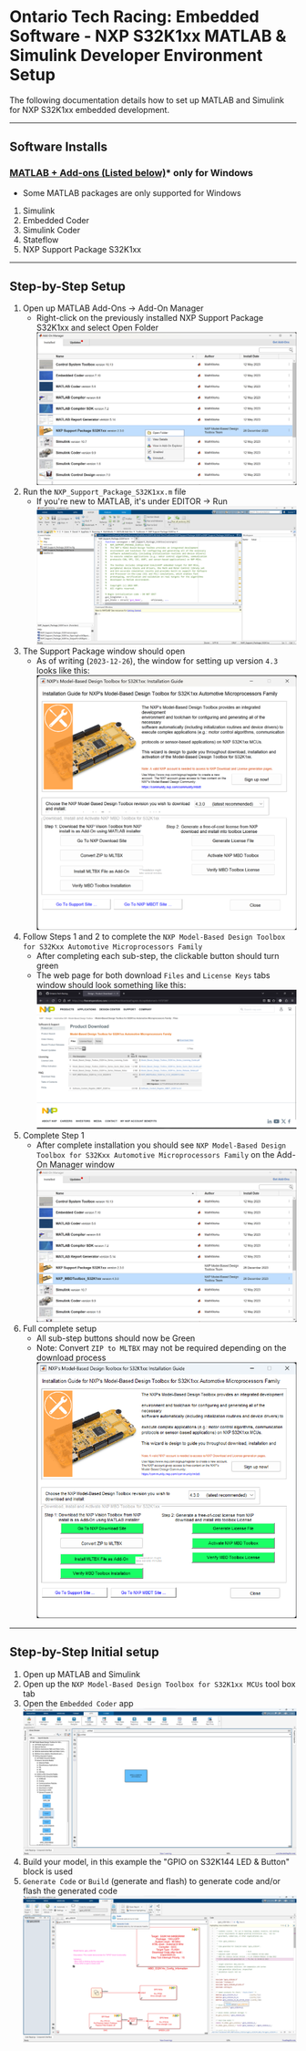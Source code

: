# Ontario Tech Racing: Embedded Software - NXP S32K1xx MATLAB & Simulink Developer Environment Setup

The following documentation details how to set up MATLAB and Simulink for NXP S32K1xx embedded
development.

---

## Software Installs

### [MATLAB + Add-ons (Listed below)](https://www.mathworks.com/downloads/)* only for Windows

- Some MATLAB packages are only supported for Windows

1. Simulink
2. Embedded Coder
3. Simulink Coder
4. Stateflow
5. NXP Support Package S32K1xx

---

## Step-by-Step Setup

1. Open up MATLAB Add-Ons → Add-On Manager
    - Right-click on the previously installed NXP Support Package S32K1xx and select Open Folder
      ![MATLAB Open NXP Support Package Files.png](pictures%2Fnxp%2FMATLAB%20Open%20NXP%20Support%20Package%20Files.png)
2. Run the `NXP_Support_Package_S32K1xx.m` file
    - If you're new to MATLAB, it's under EDITOR → Run
      ![MATLAB NXP Support Package Script.png](pictures%2Fnxp%2FMATLAB%20NXP%20Support%20Package%20Script.png)
3. The Support Package window should open
    - As of writing (`2023-12-26`), the window for setting up version `4.3` looks like this:
      ![MATLAB NXP Opened install guide.png](pictures%2Fnxp%2FMATLAB%20NXP%20Opened%20install%20guide.png)
4. Follow Steps 1 and 2 to complete
   the `NXP Model-Based Design Toolbox for S32Kxx Automotive Microprocessors Family`
    - After completing each sub-step, the clickable button should turn green
    - The web page for both download `Files` and `License Keys` tabs window should look something
      like this:
      ![MATLAB NXP MBD Page.png](pictures%2Fnxp%2FMATLAB%20NXP%20MBD%20Page.png)
5. Complete Step 1
    - After complete installation you should
      see `NXP Model-Based Design Toolbox for S32Kxx Automotive Microprocessors Family` on the
      Add-On Manager window
      ![MATLAB NXP MBD Installed.png](pictures%2Fnxp%2FMATLAB%20NXP%20MBD%20Installed.png)
6. Full complete setup
    - All sub-step buttons should now be Green
    - Note: Convert `ZIP to MLTBX` may not be required depending on the download process
      ![MATLAB NXP Completed install guide.png](pictures%2Fnxp%2FMATLAB%20NXP%20Completed%20install%20guide.png)

---

## Step-by-Step Initial setup

1. Open up MATLAB and Simulink
2. Open up the `NXP Model-Based Design Toolbox for S32K1xx MCUs` tool box tab
3. Open the `Embedded Coder` app
   ![MATLAB NXP Toolbox Example.png](pictures%2Fnxp%2FMATLAB%20NXP%20Toolbox%20Example.png)
4. Build your model, in this example the "GPIO on S32K144 LED & Button" block is used
5. `Generate Code` or `Build` (generate and flash) to generate code and/or flash the generated code
   ![MATLAB NXP Embedded Coder Build Example.png](pictures%2Fnxp%2FMATLAB%20NXP%20Embedded%20Coder%20Build%20Example.png)
